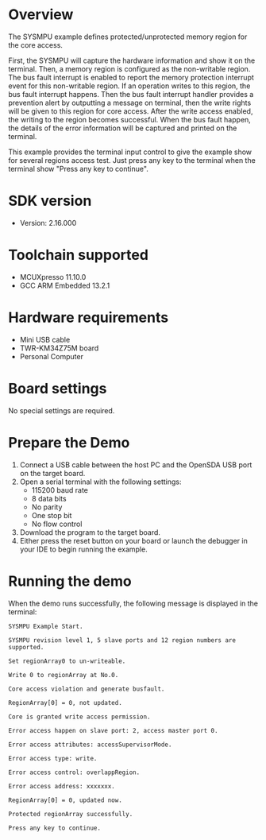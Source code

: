 Overview
========

The SYSMPU example defines protected/unprotected memory region for the core access.

First, the SYSMPU will capture the hardware information and show it on the
terminal. Then, a memory region is configured as the non-writable region. The
bus fault interrupt is enabled to report the memory protection interrupt event
for this non-writable region. If an operation writes to this region, the bus
fault interrupt happens. Then the bus fault interrupt handler provides a
prevention alert by outputting a message on terminal, then the write rights
will be given to this region for core access. After the write access enabled,
the writing to the region becomes successful. When the bus fault happen, the
details of the error information will be captured and printed on the terminal.

This example provides the terminal input control to give the example show for 
several regions access test. Just press any key to the terminal when the
terminal show "Press any key to continue".

SDK version
===========
- Version: 2.16.000

Toolchain supported
===================
- MCUXpresso  11.10.0
- GCC ARM Embedded  13.2.1

Hardware requirements
=====================
- Mini USB cable
- TWR-KM34Z75M board
- Personal Computer

Board settings
==============
No special settings are required.

Prepare the Demo
================
1.  Connect a USB cable between the host PC and the OpenSDA USB port on the target board.
2.  Open a serial terminal with the following settings:
    - 115200 baud rate
    - 8 data bits
    - No parity
    - One stop bit
    - No flow control
3. Download the program to the target board.
4. Either press the reset button on your board or launch the debugger in your IDE to begin running the example.

Running the demo
================
When the demo runs successfully, the following message is displayed in the terminal:
~~~~~~~~~~~~~~~~~~~~~~~~~~~~~~~~~~~~~~~~~~~~~~~~~~~~~~~~~~~~~~~~~~~~~~~~~~~~~~~
SYSMPU Example Start.

SYSMPU revision level 1, 5 slave ports and 12 region numbers are supported.

Set regionArray0 to un-writeable.

Write 0 to regionArray at No.0.

Core access violation and generate busfault.

RegionArray[0] = 0, not updated.

Core is granted write access permission.

Error access happen on slave port: 2, access master port 0.

Error access attributes: accessSupervisorMode.

Error access type: write.

Error access control: overlappRegion.

Error access address: xxxxxxx.

RegionArray[0] = 0, updated now.

Protected regionArray successfully.

Press any key to continue.
~~~~~~~~~~~~~~~~~~~~~~~~~~~~~~~~~~~~~~~~~~~~~~~~~~~~~~~~~~~~~~~~~~~~~~~~~~~~~~~~~

